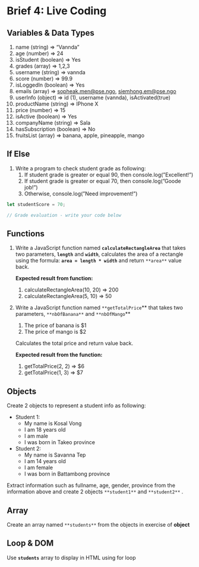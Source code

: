 # Brief 4: Live Coding

## Variables & Data Types

1. name (string) ⇒ “Vannda”
2. age (number) ⇒ 24
3. isStudent (boolean) ⇒ Yes
4. grades (array) ⇒ 1,2,3
5. username (string) ⇒ vannda
6. score (number) ⇒ 99.9
7. isLoggedIn (boolean) ⇒ Yes
8. emails (array) ⇒ sopheak.men@pse.ngo, siemhong.em@pse.ngo
9. userInfo (object) ⇒ id (1), username (vannda), isActivated(true)
10. productName (string) ⇒ IPhone X
11. price (number) ⇒ 15
12. isActive (boolean) ⇒ Yes
13. companyName (string) ⇒ Sala
14. hasSubscription (boolean) ⇒ No
15. fruitsList (array) ⇒ banana, apple, pineapple, mango

## If Else

1. Write a program to check student grade as following:
    1. If student grade is greater or equal 90, then console.log(”Excellent!”)
    2. If student grade is greater or equal 70, then console.log(”Goode job!”)
    3. Otherwise, console.log(”Need improvement!”)

```jsx
let studentScore = 70;

// Grade evaluation - write your code below

```

## Functions

1. Write a JavaScript function named **`calculateRectangleArea`** that takes two parameters, **`length`** and **`width`**, calculates the area of a rectangle using the formula: **`area = length * width`** and return `**area**` value back.
    
    **Expected result from function:**
    
    1. calculateRectangleArea(10, 20) ⇒ 200
    2. calculateRectangleArea(5, 10) ⇒ 50
2. Write a JavaScript function named `**getTotalPrice`** that takes two parameters, `**nbOfBanana**` and `**nbOfMango`** 
    1. The price of banana is $1
    2. The price of mango is $2
    
    Calculates the total price and return value back. 
    
    **Expected result from the function:**
    
    1. getTotalPrice(2, 2) ⇒ $6
    2. getTotalPrice(1, 3) ⇒ $7
    

## Objects

Create 2 objects to represent a student info as following:

- Student 1:
    - My name is Kosal Vong
    - I am 18 years old
    - I am male
    - I was born in Takeo province
- Student 2:
    - My name is Savanna Tep
    - I am 14 years old
    - I am female
    - I was born in Battambong province

Extract information such as fullname, age, gender, province from the information above and create 2 objects `**student1**`  and `**student2**` .

## Array

Create an array named `**students**` from the objects in exercise of **object**

## Loop & DOM

Use **`students`** array to display in HTML using for loop
